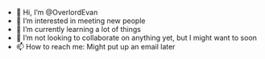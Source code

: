 - 👋 Hi, I’m @OverlordEvan
- 👀 I’m interested in meeting new people
- 🌱 I’m currently learning a lot of things
- 💞️ I’m not looking to collaborate on anything yet, but I might want to soon
- 📫 How to reach me: Might put up an email later

<!---
OverlordEvan/OverlordEvan is a ✨ special ✨ repository because its `README.md` (this file) appears on your GitHub profile.
You can click the Preview link to take a look at your changes.
--->
